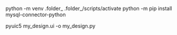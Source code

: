 python -m venv .folder_
.folder_/scripts/activate
python -m pip install mysql-connector-python

pyuic5 my_design.ui -o my_design.py